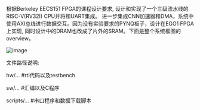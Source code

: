 根据Berkeley EECS151 FPGA的课程设计要求, 设计和实现了一个三级流水线的RISC-V(RV32I) CPU并将和UART集成。
进一步集成CNN加速器和DMA，系统中使用AXI总线进行数据交互。因为没有实验要求的PYNQ板子，设计在EGO1 FPGA上实现, 
同时设计中的DRAM也改成了片外的SRAM。下面是整个系统框图的overview。

![image](https://user-images.githubusercontent.com/44032370/173981697-3cc9f3bc-084a-424b-82ad-1e2284d5bbc9.png)


文件路径说明:

  hw/...                                #rtl代码以及testbench

  sw/...                                #汇编以及C程序

  scripts/...                           #串口程序和数据下载脚本

  
  
